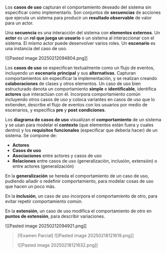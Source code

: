 Los **casos de uso** capturan el comportamiento deseado del sistema sin especificar como implementarlo. Son conjuntos de **secuencias** de acciones que ejecuta un sistema para producir un **resultado observable** de valor para un actor.

Una **secuencia** es una interacción del sistema con **elementos externos**. Un **actor** es un **rol que juega un usuario** o un sistema al interaccionar con el sistema. El mismo actor puede desenvolver varios roles. Un **escenario** es una instancia del caso de uso.

![[Pasted image 20250212094804.png]]

Los **casos de uso** se especifican textualmente como un flujo de eventos, incluyendo un **escenario** **principal** y sus **alternativas**. Capturan comportamientos sin especificar la implementación, y se realizan creando **colaboraciones** de clases y otros elementos. Un caso de uso bien estructurado denota un comportamiento **simple** e **identificable**, identifica **actores** que interactúan con él. Incorpora comportamiento común incluyendo otros casos de uso y coloca variantes en casos de uso que lo extienden, describe el flujo de eventos con los usuarios por medio de escenarios, y especifica **pre** y **post** **condiciones**.

Los **diagrama de casos de uso** visualizan el **comportamiento** de un sistema y se usan para modelar el **contexto** (que elementos están fuera y cuales dentro) y los **requisitos funcionales** (especificar que debería hacer) de un sistema. Se compone de:
- **Actores**
- **Casos de uso**
- **Asociaciones** entre actores y casos de uso
- **Relaciones** entre casos de uso (generalización, inclusión, extensión) o entre actores (generalización)

En la **generalización** se hereda el comportamiento de un caso de uso, pudiendo añadir o redefinir comportamiento, para modelar cosas de uso que hacen un poco más.

En la **inclusión**, un caso de uso incorpora el comportamiento de otro, para evitar repetir comportamiento común.

En la **extensión**, un caso de uso modifica el comportamiento de otro en **puntos de extensión**, para describir variaciones.

![[Pasted image 20250212094921.png]]


>[!Examen Parcial]
>![[Pasted image 20250218121619.png]]
>
>![[Pasted image 20250218121632.png]]

